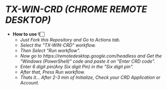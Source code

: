 # ___TX-WIN-CRD (CHROME REMOTE DESKTOP)___

<ul><li><b>How to use 👇🏻</b>
<ul>
<li><i>Just Fork this Repository and Go to Actions tab.</i><br/>
<li><i>Select the "TX-WIN-CRD" workflow.</i><br/>
<li><i>Then Select "Run workflow".</i><br/>
<li><i>Now go to https://remotedesktop.google.com/headless and Get the "Windows (PowerShell)" code and paste it on "Enter CRD code".</i><br/>
<li><i>Enter 6 digit pin(Any Six digit Pin) in the "Six digit pin".</i><br/>
<li><i>After that, Press Run workflow.</i><br/>
<li><i>Thats it... After 2-3 min of Initialize, Check your CRD Application or Account.</i></ul></ul>
